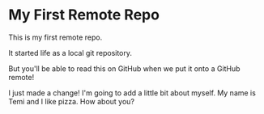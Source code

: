 # My First Remote Repo

This is my first remote repo.

It started life as a local git repository.

But you'll be able to read this on GitHub when we put it onto a GitHub remote!

I just made a change!
I'm going to add a little bit about myself. My name is Temi and I like pizza. How about you?
